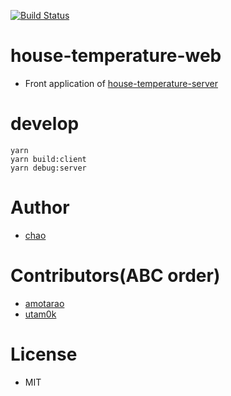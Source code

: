 [![Build Status](https://drone.chao.tokyo/api/badges/chao7150/house-temperature-web/status.svg)](https://drone.chao.tokyo/chao7150/house-temperature-web)

# house-temperature-web

- Front application of [house-temperature-server](https://github.com/chao7150/house-temperature-server)

# develop

```
yarn
yarn build:client
yarn debug:server
```

# Author

- [chao](https://chao.tokyo/)

# Contributors(ABC order)

- [amotarao](https://github.com/amotarao)
- [utam0k](https://github.com/utam0k)

# License

- MIT
